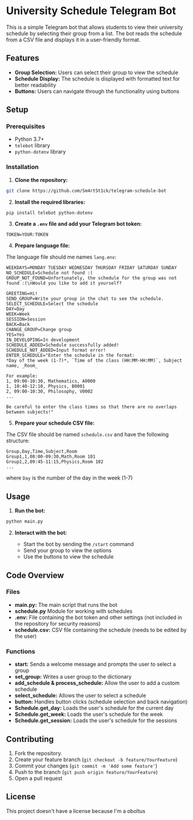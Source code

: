 # University Schedule Telegram Bot

This is a simple Telegram bot that allows students to view their university schedule by selecting their group from a list. The bot reads the schedule from a CSV file and displays it in a user-friendly format.

## Features

- **Group Selection:** Users can select their group to view the schedule
- **Schedule Display:** The schedule is displayed with formatted text for better readability
- **Buttons:** Users can navigate through the functionality using buttons

## Setup

### Prerequisites

- Python 3.7+
- `telebot` library
- `python-dotenv` library

### Installation

1. **Clone the repository:**
```sh
git clone https://github.com/Sm4rtSt1ck/telegram-schedule-bot
```

2. **Install the required libraries:**

```sh
pip install telebot python-dotenv
```

3. **Create a `.env` file and add your Telegram bot token:**

```plaintext
TOKEN=YOUR:TOKEN
```

4. **Prepare language file:**

The language file should me names `lang.env`:

```plaintext
WEEKDAYS=MONDAY TUESDAY WEDNESDAY THURSDAY FRIDAY SATURDAY SUNDAY
NO_SCHEDULE=Schedule not found :(
GROUP_NOT_FOUND=Unfortunately, the schedule for the group was not found :(\nWould you like to add it yourself?

GREETING=Hi!
SEND_GROUP=Write your group in the chat to see the schedule.
SELECT_SCHEDULE=Select the schedule
DAY=Day
WEEK=Week
SESSION=Session
BACK=Back
CHANGE_GROUP=Change group
YES=Yes
IN_DEVELOPING=In development
SCHEDULE_ADDED=Schedule successfully added!
SCHEDULE_NOT_ADDED=Input format error!
ENTER_SCHEDULE="Enter the schedule in the format:
*Day of the week (1-7)*, `Time of the class (HH:MM-HH:MM)`, Subject name, _Room_

For example:
1, 09:00-10:30, Mathematics, A0000
1, 10:40-12:10, Physics, B0001
2, 09:00-10:30, Philosophy, V0002
...

Be careful to enter the class times so that there are no overlaps between subjects!"
```

5. **Prepare your schedule CSV file:**

The CSV file should be named `schedule.csv` and have the following structure:

```csv
Group,Day,Time,Subject,Room
Group1,1,08:00-09:30,Math,Room 101
Group1,2,09:45-11:15,Physics,Room 102
...
```
where `Day` is the number of the day in the week (1-7)

## Usage

1. **Run the bot:**

```sh
python main.py
```

2. **Interact with the bot:**

    - Start the bot by sending the `/start` command
    - Send your group to view the options
    - Use the buttons to view the schedule

## Code Overview

### Files

- **main.py:** The main script that runs the bot
- **schedule.py** Module for working with schedules
- **.env:** File containing the bot token and other settings (not included in the repository for security reasons)
- **schedule.csv:** CSV file containing the schedule (needs to be edited by the user)

### Functions

- **start:** Sends a welcome message and prompts the user to select a group
- **set_group:** Writes a user group to the dictionary
- **add_schedule & process_schedule:** Allow the user to add a custom schedule
- **select_schedule:** Allows the user to select a schedule
- **button:** Handles button clicks (schedule selection and back navigation)
- **Schedule.get_day:** Loads the user's schedule for the current day
- **Schedule.get_week:** Loads the user's schedule for the week
- **Schedule.get_session:** Loads the user's schedule for the sessions

## Contributing

1. Fork the repository.
2. Create your feature branch (`git checkout -b feature/YourFeature`)
3. Commit your changes (`git commit -m 'Add some feature'`)
4. Push to the branch (`git push origin feature/YourFeature`)
5. Open a pull request

## License

This project doesn't have a license because I'm a oboltus

